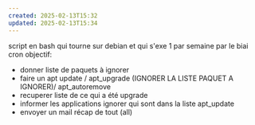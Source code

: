 ```yaml
---
created: 2025-02-13T15:32
updated: 2025-02-13T15:34
---
```

script en bash qui tourne sur debian et qui s'exe 1 par semaine par le biai cron objectif: 
- donner liste de paquets à ignorer 
- faire un apt update / apt_upgrade (IGNORER LA LISTE PAQUET A IGNORER)/ apt_autoremove
- recuperer liste de ce qui a été upgrade 
- informer les applications ignorer qui sont dans la liste apt_update
- envoyer un mail récap de tout (all)